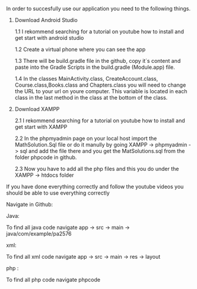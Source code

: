 In order to succesfully use our application you need to the following things.

1. Download Android Studio


	1.1 I rekommend searching for a tutorial on youtube how to install and get start with android studio


	1.2 Create a virtual phone where you can see the app


	1.3 There will be build.gradle file in the github, copy it´s content and paste into the Gradle Scripts in the build.gradle (Module.app) file.


	1.4 In the classes MainActivity.class, CreateAccount.class, Course.class,Books.class and Chapters.class you will need to change the URL to your url on youre computer.
	    This variable is located in each class in the last method in the class at the bottom of the class.


2. Download XAMPP
 

	2.1 I rekommend searching for a tutorial on youtube how to install and get start with XAMPP


	2.2 In the phpmyadmin page on your local host import the MathSolution.Sql file or do it manully by going XAMPP -> phpmyadmin -> sql and add the file there and you
	    get the MatSolutions.sql from the folder phpcode in github.


	2.3 Now you have to add all the php files and this you do under the XAMPP -> htdocs folder

If you have done everything correctly and follow the youtube videos you should be able to use everything correctly

Navigate in Github:

Java:


To find all java code navigate app -> src -> main -> java/com/example/pa2576

xml:


To find all xml code navigate app -> src -> main -> res -> layout

php :


To find all php code navigate phpcode